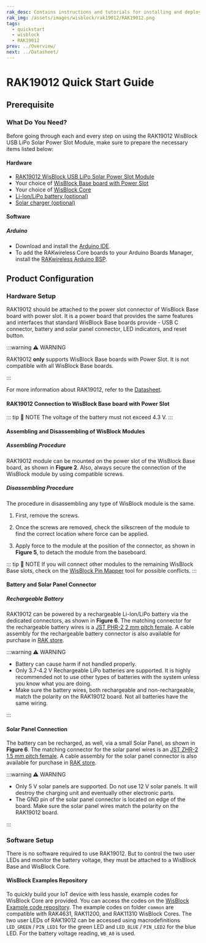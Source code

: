 ```yaml
---
rak_desc: Contains instructions and tutorials for installing and deploying your RAK19012. Instructions are written in a detailed and step-by-step manner for an easier experience in setting up your device. Aside from the hardware configuration, it also contains a software setup that includes detailed example codes that will help you get started.
rak_img: /assets/images/wisblock/rak19012/RAK19012.png
tags:
  - quickstart
  - wisblock
  - RAK19012
prev: ../Overview/
next: ../Datasheet/
---
```


# RAK19012 Quick Start Guide
## Prerequisite

### What Do You Need?

Before going through each and every step on using the RAK19012 WisBlock USB LiPo Solar Power Slot Module, make sure to prepare the necessary items listed below:

#### Hardware

- [RAK19012 WisBlock USB LiPo Solar Power Slot Module](https://store.rakwireless.com/products/rak19012-usb-lipo-solar-power-slot-module?utm_source=RAK19012&utm_medium=Document&utm_campaign=BuyFromStore)
- Your choice of [WisBlock Base board with Power Slot](https://store.rakwireless.com/collections/wisblock-base/)
- Your choice of [WisBlock Core](https://store.rakwireless.com/collections/wisblock-core)
- [Li-Ion/LiPo battery (optional)](https://store.rakwireless.com/collections/wisblock-accessory/products/battery-connector-cable?utm_source=BatteryConnector&utm_medium=Document&utm_campaign=BuyFromStore)
- [Solar charger (optional)](https://store.rakwireless.com/collections/wisblock-accessory/products/solar-panel-connector-cable?utm_source=SolarPanelConnector&utm_medium=Document&utm_campaign=BuyFromStore)


#### Software

##### Arduino

- Download and install the [Arduino IDE](https://www.arduino.cc/en/Main/Software).
- To add the RAKwireless Core boards to your Arduino Boards Manager, install the [RAKwireless Arduino BSP](https://github.com/RAKWireless/RAKwireless-Arduino-BSP-Index).

## Product Configuration

### Hardware Setup

RAK19012 should be attached to the power slot connector of WisBlock Base board with power slot. It is a power board that provides the same features and interfaces that standard WisBlock Base boards provide - USB C connector, battery and solar panel connector, LED indicators, and reset button.

:::warning ⚠️ WARNING

RAK19012 **only** supports WisBlock Base boards with Power Slot. It is not compatible with all WisBlock Base boards.

:::

For more information about RAK19012, refer to the [Datasheet](../Datasheet/).

#### RAK19012 Connection to WisBlock Base board with Power Slot

<rk-img
  src="/assets/images/wisblock/rak19012/quickstart/rak19012-rak19010.svg"
  width="70%"
  caption="RAK19012 pinout and connector assignments"
/>

::: tip 📝 NOTE
The voltage of the battery must not exceed 4.3&nbsp;V.
:::

#### Assembling and Disassembling of WisBlock Modules

##### Assembling Procedure

RAK19012 module can be mounted on the power slot of the WisBlock Base board, as shown in **Figure 2**. Also, always secure the connection of the WisBlock module by using compatible screws.

<rk-img
  src="/assets/images/wisblock/rak19012/quickstart/mounting-mechanism.png"
  width="60%"
  caption="RAK19012 mounting connection to WisBlock Base module"
/>

##### Disassembling Procedure

The procedure in disassembling any type of WisBlock module is the same.

1. First, remove the screws.

<rk-img
  src="/assets/images/wisblock/rak19012/quickstart/removing_screw.png"
  width="70%"
  caption="Removing screws from the WisBlock module"
/>

2. Once the screws are removed, check the silkscreen of the module to find the correct location where force can be applied.

<rk-img
  src="/assets/images/wisblock/rak19012/quickstart/detach_silkscreen.png"
  width="70%"
  caption="Detaching silkscreen on the WisBlock module"
/>

3. Apply force to the module at the position of the connector, as shown in **Figure 5**, to detach the module from the baseboard.

<rk-img
  src="/assets/images/wisblock/rak19012/quickstart/detach_module.png"
  width="70%"
  caption="Applying even forces on the proper location of a WisBlock module"
/>

::: tip 📝 NOTE
If you will connect other modules to the remaining WisBlock Base slots, check on the [WisBlock Pin Mapper](https://docs.rakwireless.com/Knowledge-Hub/Pin-Mapper/) tool for possible conflicts.
:::

#### Battery and Solar Panel Connector

<rk-img
  src="/assets/images/wisblock/rak19012/quickstart/rak19012-battery-solar.svg"
  width="50%"
  caption="Battery and solar panel connectors polarity"
/>

##### Rechargeable Battery

RAK19012 can be powered by a rechargeable Li-Ion/LiPo battery via the dedicated connectors, as shown in **Figure 6**. The matching connector for the rechargeable battery wires is a [JST PHR-2 2&nbsp;mm pitch female](https://www.jst-mfg.com/product/detail_e.php?series=199). A cable assembly for the rechargeable battery connector is also available for purchase in [RAK store](https://store.rakwireless.com/products/battery-connector-cable).

:::warning ⚠️ WARNING

- Battery can cause harm if not handled properly.
- Only 3.7-4.2&nbsp;V Rechargeable LiPo batteries are supported. It is highly recommended not to use other types of batteries with the system unless you know what you are doing.
- Make sure the battery wires, both rechargeable and non-rechargeable, match the polarity on the RAK19012 board. Not all batteries have the same wiring.

:::

#### Solar Panel Connection

The battery can be recharged, as well, via a small Solar Panel, as shown in **Figure 6**. The matching connector for the solar panel wires is an [JST ZHR-2 1.5&nbsp;mm pitch female](https://www.jst-mfg.com/product/detail_e.php?series=287). A cable assembly for the solar panel connector is also available for purchase in [RAK store](https://store.rakwireless.com/products/solar-panel-connector-cable).


:::warning ⚠️ WARNING

- Only 5&nbsp;V solar panels are supported. Do not use 12&nbsp;V solar panels. It will destroy the charging unit and eventually other electronic parts.
- The GND pin of the solar panel connector is located on edge of the board. Make sure the solar panel wires match the polarity on the RAK19012 board.

:::

### Software Setup

There is no software required to use RAK19012. But to control the two user LEDs and monitor the battery voltage, they must be attached to a WisBlock Base and WisBlock Core.

#### WisBlock Examples Repository

To quickly build your IoT device with less hassle, example codes for WisBlock Core are provided. You can access the codes on the [WisBlock Example code repository](https://github.com/RAKWireless/WisBlock/tree/master/examples). The example codes on folder `common` are compatible with RAK4631, RAK11200, and RAK11310 WisBlock Cores.
The two user LEDs of RAK19012 can be accessed using macrodefinitions `LED_GREEN` / `PIN_LED1` for the green LED and `LED_BLUE` / `PIN_LED2` for the blue LED. For the battery voltage reading, `WB_A0` is used.

